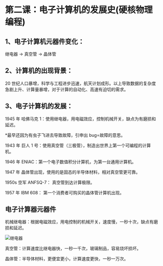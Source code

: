 # 第二课：电子计算机的发展史(硬核物理编程)

## 1、电子计算机元器件变化：

继电器 → 真空管 → 晶体管

## 2、计算机的出现背景：

20 世纪人口暴增，科学与工程进步迅速，航天计划成形。以上导致数据的复杂度急剧上升、计算量暴增，对于计算的自动化、高速有迫切的需求。

## 3、电子计算机的发展：

1945 年 哈佛马克 1：使用继电器，用电磁效应，控制机械开关，缺点为有磨损和延迟。

\*最早还因为有虫子飞进去导致故障，引申出 bug=故障的意思。

1943 年 巨人 1 号：使用真空管（三极管），制造出世界上第一个可编程的计算机。

1946 年 ENIAC：第一个电子数值积分计算机，为第一台通用计算机。

1947 年 晶体管出现，使用的是固态的半导体材料，相对真空管更可靠。

1950s 空军 ANFSQ-7： 真空管到达计算极限。

1957 年 IBM 608： 第一个消费者可购买的晶体管计算机出现。

## 电子计算器元器件

机械继电器：根据电磁效应，用电控制的机械开关，速度慢，一秒十次，缺点有磨损和延迟。

![继电器](http://qiniu.lzwlook.fun/img/20201128214152.png)

真空管：计算速度比继电器快，一秒一千次，玻璃制品，容易烧坏损坏。

晶体管：半导体材料，更便宜更小，计算速度更快，一秒一万次。
